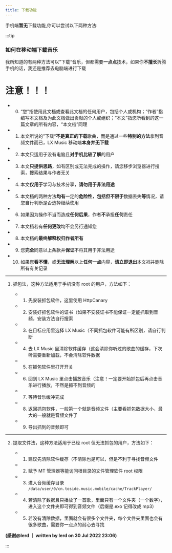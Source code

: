 ```yaml
---
title: 下载功能
---
```


手机端**暂无**下载功能,你可以尝试以下两种方法:

:::tip

### 如何在移动端下载音乐

我所知道的有两种方法可以”下载“音乐，但都需要**一点点**技术，如果你**不擅长**折腾手机的话，我还是推荐去电脑端进行下载

# **注意！！！**

- 0. “您”指使用此文档或查看此文档的任何用户，包括个人或机构；“作者”指编写本文档及为此文档做出贡献的个人或组织；“本文”指您所看到的这一篇文章的所有内容，“本文档”同理

- 1. 本文所说的”下载“**不是真正的下载**歌曲，而是通过一些**特别的方法**拿到音频文件而已，LX Music 移动端**本身并无下载**

- 2. 本文只适用于没有电脑且**对手机比较了解**的用户

- 3. 本文**只提供思路**，如有区别或无法完成的操作，请您移步浏览器进行搜索，搜索结果与作者无关

- 4. 本文**仅用于**学习与技术分享，**请勿用于非法用途**

- 5. 本文档的两种方法**均有**一定的**危险性**，**包括但不限于**数据丢失**等**情况，请您自行判断是否选择继续使用

- 6. 如果因为操作不当而造成**任何后果**，作者**不**承担**任何**责任

- 7. 本文档若有**任何更改**均不会另行通知您

- 8. 本文档的**最终解释权归作者所有**

- 9. 您**完全**同意以上条款并**保证**不将其用于非法用途

- 10. 如果您**看不懂**，或**无法理解**以上**任何一点**内容，**请立即退出**本文裆并删除所有有关记录

---

1. 抓包法，这种方法适用于手机没有 root 的用户，方法如下：

   - 1. 先安装抓包软件，这里使用 HttpCanary

   - 2. 安装好抓包软件的证书（如果不安装证书不能保证一定能抓取到音频，安装方法自行搜索

   - 3. 在目标应用里选择 LX Music（不同抓包软件可能有所区别，请自行判断

   - 4. 去 LX Music 里清除软件缓存（这会清除你听过的歌曲的缓存，下次听需要重新加载，不会清除软件数据

   - 5. 在抓包软件里打开开关

   - 6. 回到 LX Music 里点击播放音乐（注意！一定要开始抓包后再点击音乐进行播放，不然是抓不到音频的

   - 7. 等待音乐缓冲完成

   - 8. 返回抓包软件，一般第一个就是音频文件（主要看抓包数据大小，最大的一般就是音频文件了

   - 9. 导出抓到的音频即可

---

2. 提取文件法，这种方法适用于已经 root 但无法抓包的用户，方法如下：

   - 1. 建议先清除软件缓存（不清除也是可以，但是不利于寻找音频文件

   - 2. 赋予 MT 管理器等能访问根目录的文件管理软件 root 权限

   - 3. 进入音频缓存目录 `/data/user/0/cn.toside.music.mobile/cache/TrackPlayer/`

   - 4. 若清除了数据且只播放了一首歌，里面只有一个文件夹（一个数字），进入这个文件夹即可得到音频文件（后缀是.exo 记得改成 mp3）

   - 5. 若没有清除数据，里面就会有很多个文件夹，每个文件夹里面也会有很多歌曲，需要你一点点的耐心去寻找

**(感谢@lerd ｜ written by lerd on 30 Jul 2022 23:06)**

:::
